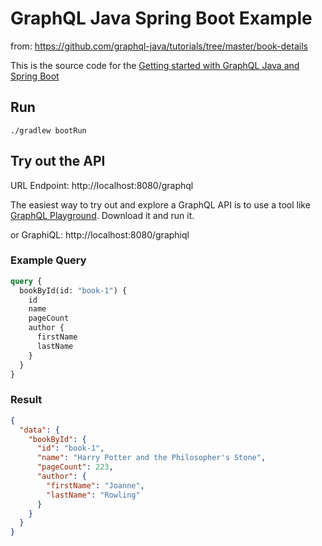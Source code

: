 # GraphQL Java Spring Boot Example 

from: https://github.com/graphql-java/tutorials/tree/master/book-details

This is the source code for the [Getting started with GraphQL Java and Spring Boot](https://www.graphql-java.com/tutorials/getting-started-with-spring-boot/)

## Run

	./gradlew bootRun

## Try out the API

URL Endpoint: http://localhost:8080/graphql  

The easiest way to try out and explore a GraphQL API is to use a tool like [GraphQL Playground](https://github.com/prisma/graphql-playground). Download it and run it.

or GraphiQL: http://localhost:8080/graphiql

### Example Query

```graphql
query {
  bookById(id: "book-1") {
    id
    name
    pageCount
    author {
      firstName
      lastName
    }
  }
}
```

### Result

```json
{
  "data": {
    "bookById": {
      "id": "book-1",
      "name": "Harry Potter and the Philosopher's Stone",
      "pageCount": 223,
      "author": {
        "firstName": "Joanne",
        "lastName": "Rowling"
      }
    }
  }
}
```
